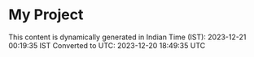# My Project

This content is dynamically generated in Indian Time (IST): 2023-12-21 00:19:35 IST
Converted to UTC: 2023-12-20 18:49:35 UTC
